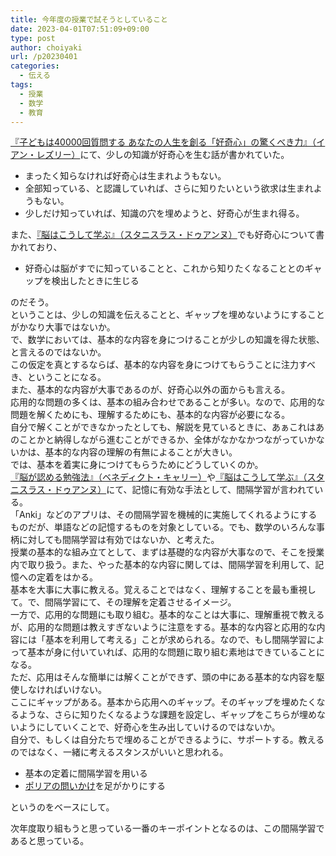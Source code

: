 ```yaml
---
title: 今年度の授業で試そうとしていること
date: 2023-04-01T07:51:09+09:00
type: post
author: choiyaki
url: /p20230401
categories: 
  - 伝える
tags:
  - 授業
  - 数学
  - 教育
---
```

[『子どもは40000回質問する あなたの人生を創る「好奇心」の驚くべき力』（イアン・レズリー）](https://scrapbox.io/bsc/%E3%80%8E%E5%AD%90%E3%81%A9%E3%82%82%E3%81%AF40000%E5%9B%9E%E8%B3%AA%E5%95%8F%E3%81%99%E3%82%8B_%E3%81%82%E3%81%AA%E3%81%9F%E3%81%AE%E4%BA%BA%E7%94%9F%E3%82%92%E5%89%B5%E3%82%8B%E3%80%8C%E5%A5%BD%E5%A5%87%E5%BF%83%E3%80%8D%E3%81%AE%E9%A9%9A%E3%81%8F%E3%81%B9%E3%81%8D%E5%8A%9B%E3%80%8F%EF%BC%88%E3%82%A4%E3%82%A2%E3%83%B3%E3%83%BB%E3%83%AC%E3%82%BA%E3%83%AA%E3%83%BC%EF%BC%89)にて、少しの知識が好奇心を生む話が書かれていた。  
  
- まったく知らなければ好奇心は生まれようもない。  
- 全部知っている、と認識していれば、さらに知りたいという欲求は生まれようもない。  
- 少しだけ知っていれば、知識の穴を埋めようと、好奇心が生まれ得る。  
  
また、[『脳はこうして学ぶ』（スタニスラス・ドゥアンヌ）](https://scrapbox.io/bsc/%E3%80%8E%E8%84%B3%E3%81%AF%E3%81%93%E3%81%86%E3%81%97%E3%81%A6%E5%AD%A6%E3%81%B6%E3%80%8F%EF%BC%88%E3%82%B9%E3%82%BF%E3%83%8B%E3%82%B9%E3%83%A9%E3%82%B9%E3%83%BB%E3%83%89%E3%82%A5%E3%82%A2%E3%83%B3%E3%83%8C%EF%BC%89)でも好奇心について書かれており、  
  
- 好奇心は脳がすでに知っていることと、これから知りたくなることとのギャップを検出したときに生じる  
  
のだそう。  
ということは、少しの知識を伝えることと、ギャップを埋めないようにすることがかなり大事ではないか。  
で、数学においては、基本的な内容を身につけることが少しの知識を得た状態、と言えるのではないか。  
この仮定を真とするならば、基本的な内容を身につけてもらうことに注力すべき、ということになる。  
また、基本的な内容が大事であるのが、好奇心以外の面からも言える。  
応用的な問題の多くは、基本の組み合わせであることが多い。なので、応用的な問題を解くためにも、理解するためにも、基本的な内容が必要になる。  
自分で解くことができなかったとしても、解説を見ているときに、あぁこれはあのことかと納得しながら進むことができるか、全体がなかなかつながっていかないかは、基本的な内容の理解の有無によることが大きい。  
では、基本を着実に身につけてもらうためにどうしていくのか。  
[『脳が認める勉強法』（ベネディクト・キャリー）](https://scrapbox.io/bsc/%E3%80%8E%E8%84%B3%E3%81%8C%E8%AA%8D%E3%82%81%E3%82%8B%E5%8B%89%E5%BC%B7%E6%B3%95%E3%80%8F%EF%BC%88%E3%83%99%E3%83%8D%E3%83%87%E3%82%A3%E3%82%AF%E3%83%88%E3%83%BB%E3%82%AD%E3%83%A3%E3%83%AA%E3%83%BC%EF%BC%89)や[『脳はこうして学ぶ』（スタニスラス・ドゥアンヌ）](https://scrapbox.io/bsc/%E3%80%8E%E8%84%B3%E3%81%AF%E3%81%93%E3%81%86%E3%81%97%E3%81%A6%E5%AD%A6%E3%81%B6%E3%80%8F%EF%BC%88%E3%82%B9%E3%82%BF%E3%83%8B%E3%82%B9%E3%83%A9%E3%82%B9%E3%83%BB%E3%83%89%E3%82%A5%E3%82%A2%E3%83%B3%E3%83%8C%EF%BC%89)にて、記憶に有効な手法として、間隔学習が言われている。  
「Anki」などのアプリは、その間隔学習を機械的に実施してくれるようにするものだが、単語などの記憶するものを対象としている。でも、数学のいろんな事柄に対しても間隔学習は有効ではないか、と考えた。  
授業の基本的な組み立てとして、まずは基礎的な内容が大事なので、そこを授業内で取り扱う。また、やった基本的な内容に関しては、間隔学習を利用して、記憶への定着をはかる。  
基本を大事に大事に教える。覚えることではなく、理解することを最も重視して。で、間隔学習にて、その理解を定着させるイメージ。  
一方で、応用的な問題にも取り組む。基本的なことは大事に、理解重視で教えるが、応用的な問題は教えすぎないように注意をする。基本的な内容と応用的な内容には「基本を利用して考える」ことが求められる。なので、もし間隔学習によって基本が身に付いていれば、応用的な問題に取り組む素地はできていることになる。  
ただ、応用はそんな簡単には解くことができず、頭の中にある基本的な内容を駆使しなければいけない。  
ここにギャップがある。基本から応用へのギャップ。そのギャップを埋めたくなるような、さらに知りたくなるような課題を設定し、ギャップをこちらが埋めないようにしていくことで、好奇心を生み出していけるのではないか。  
自分で、もしくは自分たちで埋めることができるように、サポートする。教えるのではなく、一緒に考えるスタンスがいいと思われる。  
  
- 基本の定着に間隔学習を用いる  
- [ポリアの問いかけ](https://scrapbox.io/thst/%E3%83%9D%E3%83%AA%E3%82%A2%E3%81%AE%E5%95%8F%E3%81%84%E3%81%8B%E3%81%91)を足がかりにする  
  
というのをベースにして。  
  
次年度取り組もうと思っている一番のキーポイントとなるのは、この間隔学習であると思っている。